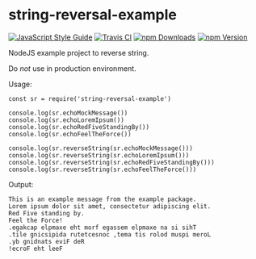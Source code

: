 # string-reversal-example

[![JavaScript Style Guide](https://img.shields.io/badge/code%20style-standard-brightgreen.svg)](http://standardjs.com/)
[![Travis CI](https://img.shields.io/travis/sheeeng/string-reversal-example/master.svg)](https://travis-ci.org/sheeeng/string-reversal-example)
[![npm Downloads](https://img.shields.io/npm/dm/string-reversal-example.svg)](https://www.npmjs.com/package/string-reversal-example)
[![npm Version](https://img.shields.io/npm/v/string-reversal-example.svg)](ttps://www.npmjs.com/package/string-reversal-example)

NodeJS example project to reverse string.

Do *not* use in production environment.

Usage:

    const sr = require('string-reversal-example')

    console.log(sr.echoMockMessage())
    console.log(sr.echoLoremIpsum())
    console.log(sr.echoRedFiveStandingBy())
    console.log(sr.echoFeelTheForce())

    console.log(sr.reverseString(sr.echoMockMessage()))
    console.log(sr.reverseString(sr.echoLoremIpsum()))
    console.log(sr.reverseString(sr.echoRedFiveStandingBy()))
    console.log(sr.reverseString(sr.echoFeelTheForce()))

Output:

    This is an example message from the example package.
    Lorem ipsum dolor sit amet, consectetur adipiscing elit.
    Red Five standing by.
    Feel the Force!
    .egakcap elpmaxe eht morf egassem elpmaxe na si sihT
    .tile gnicsipida rutetcesnoc ,tema tis rolod muspi meroL
    .yb gnidnats eviF deR
    !ecroF eht leeF
